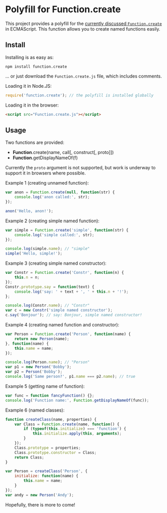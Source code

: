Polyfill for Function.create
============================

This project provides a polyfill for the [currently discussed `Function.create`](http://wiki.ecmascript.org/doku.php?id=strawman:name_property_of_functions) in ECMAScript. This function allows you to create named functions easily.


Install
-------

Installing is as easy as:

```
npm install function.create
```

... or just download the `Function.create.js` file, which includes comments.

Loading it in Node.JS:

```javascript
require('function.create'); // the polyfill is installed globally
```

Loading it in the browser:

```html
<script src="Function.create.js"></script>
```


Usage
-----

Two functions are provided:

 *  **Function**.create(name, call[, construct[, proto]])
 *  **Function**.getDisplayNameOf(f)

Currently the `proto` argument is not supported, but work is underway to support it in browsers where possible.

Example 1 (creating unnamed function):

```javascript
var anon = Function.create(null, function(str) {
	console.log('anon called:', str);
});

anon('Hello, anon!');
```

Example 2 (creating simple named function):

```javascript
var simple = Function.create('simple', function(str) {
	console.log('simple called:', str);
});

console.log(simple.name); // "simple"
simple('Hello, simple!');
```

Example 3 (creating simple named constructor):

```javascript
var Constr = Function.create('Constr', function(n) {
	this.n = n;
});
Constr.prototype.say = function(text) {
	console.log('say: ' + text + ', ' + this.n + '!');
};

console.log(Constr.name); // "Constr"
var c = new Constr('simple named constructor');
c.say('Bonjour'); // say: Bonjour, simple named constructor!
```

Example 4 (creating named function and constructor):

```javascript
var Person = Function.create('Person', function(name) {
	return new Person(name);
}, function(name) {
	this.name = name;
});

console.log(Person.name); // "Person"
var p1 = new Person('Bobby');
var p2 = Person('Bobby');
console.log('Same person?', p1.name === p2.name); // true
```

Example 5 (getting name of function):

```javascript
var func = function fancyFunction() {};
console.log('Function name:', Function.getDisplayNameOf(func));
```

Example 6 (named classes):

```javascript
function createClass(name, properties) {
	var Class = Function.create(name, function() {
		if (typeof(this.initialize) === 'function') {
			this.initialize.apply(this, arguments);
		}
	});
	Class.prototype = properties;
	Class.prototype.constructor = Class;
	return Class;
}

var Person = createClass('Person', {
	initialize: function(name) {
		this.name = name;
	}
});
var andy = new Person('Andy');
```

Hopefully, there is more to come!
